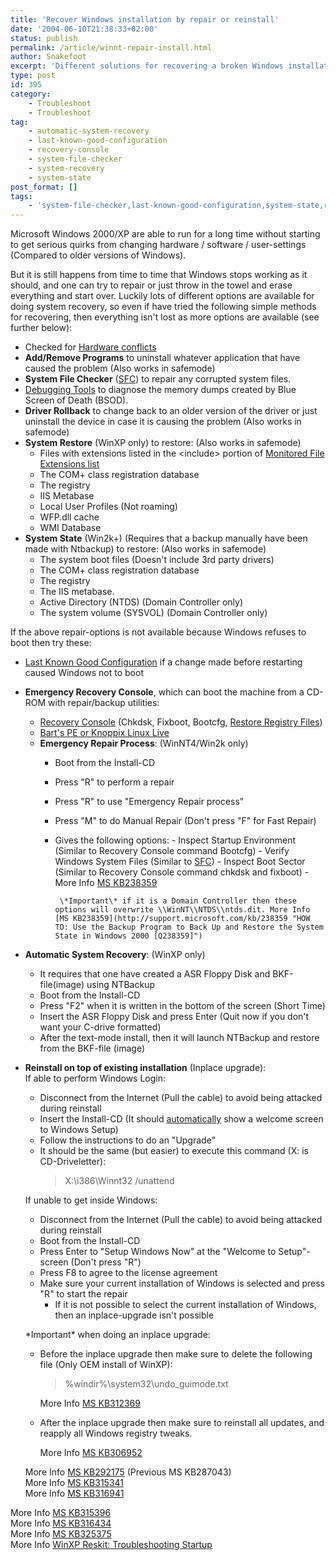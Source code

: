```yaml
---
title: 'Recover Windows installation by repair or reinstall'
date: '2004-06-10T21:38:33+02:00'
status: publish
permalink: /article/winnt-repair-install.html
author: Snakefoot
excerpt: 'Different solutions for recovering a broken Windows installation.'
type: post
id: 395
category:
    - Troubleshoot
    - Troubleshoot
tag:
    - automatic-system-recovery
    - last-known-good-configuration
    - recovery-console
    - system-file-checker
    - system-recovery
    - system-state
post_format: []
tags:
    - 'system-file-checker,last-known-good-configuration,system-state,recovery-console,automatic-system-recovery,system-recovery'
---
```

Microsoft Windows 2000/XP are able to run for a long time without starting to get serious quirks from changing hardware / software / user-settings (Compared to older versions of Windows).  
  
 But it is still happens from time to time that Windows stops working as it should, and one can try to repair or just throw in the towel and erase everything and start over. Luckily lots of different options are available for doing system recovery, so even if have tried the following simple methods for recovering, then everything isn't lost as more options are available (see further below):

- Checked for [Hardware conflicts](/article/repair-hardware-conflict.html)
- **Add/Remove Programs** to uninstall whatever application that have caused the problem (Also works in safemode)
- **System File Checker** ([SFC](/article/winnt-sfc.html)) to repair any corrupted system files.
- [Debugging Tools](/article/winnt-windbg.html) to diagnose the memory dumps created by Blue Screen of Death (BSOD).
- **Driver Rollback** to change back to an older version of the driver or just uninstall the device in case it is causing the problem (Also works in safemode)
- **System Restore** (WinXP only) to restore: (Also works in safemode) 
  - Files with extensions listed in the &lt;include&gt; portion of [Monitored File Extensions list](http://msdn.microsoft.com/library/default.asp?url=/library/en-us/sr/sr/monitored_file_extensions.asp)
  - The COM+ class registration database
  - The registry
  - IIS Metabase
  - Local User Profiles (Not roaming)
  - WFP.dll cache
  - WMI Database
- **System State** (Win2k+) (Requires that a backup manually have been made with Ntbackup) to restore: (Also works in safemode) 
  - The system boot files (Doesn't include 3rd party drivers)
  - The COM+ class registration database
  - The registry
  - The IIS metabase.
  - Active Directory (NTDS) (Domain Controller only)
  - The system volume (SYSVOL) (Domain Controller only)
 
 If the above repair-options is not available because Windows refuses to boot then try these:
- [Last Known Good Configuration](/article/winnt-last-known-good-configuration.html) if a change made before restarting caused Windows not to boot
- **Emergency Recovery Console**, which can boot the machine from a CD-ROM with repair/backup utilities: 
  - [Recovery Console](/article/winnt-recovery-console.html) (Chkdsk, Fixboot, Bootcfg, [Restore Registry Files](/article/winnt-recovery-console-registry-restore.html))
  - [Bart's PE or Knoppix Linux Live](/article/winnt-preinstalled-environment.html)
  - **Emergency Repair Process**: (WinNT4/Win2k only) 
      - Boot from the Install-CD
      - Press "R" to perform a repair
      - Press "R" to use "Emergency Repair process"
      - Press "M" to do Manual Repair (Don't press "F" for Fast Repair)
      - Gives the following options: 
            - Inspect Startup Environment (Similar to Recovery Console command Bootcfg)
            - Verify Windows System Files (Similar to [SFC](/article/winnt-sfc.html))
            - Inspect Boot Sector (Similar to Recovery Console command chkdsk and fixboot)
            - More Info [MS KB238359](http://support.microsoft.com/kb/238359 "Differences Between Manual and Fast Repair in Windows [Q238359]")
             
             \*Important\* if it is a Domain Controller then these options will overwrite \\WinNT\\NTDS\\ntds.dit. More Info [MS KB238359](http://support.microsoft.com/kb/238359 "HOW TO: Use the Backup Program to Back Up and Restore the System State in Windows 2000 [Q238359]")
- **Automatic System Recovery**: (WinXP only) 
  - It requires that one have created a ASR Floppy Disk and BKF-file(image) using NTBackup
  - Boot from the Install-CD
  - Press "F2" when it is written in the bottom of the screen (Short Time)
  - Insert the ASR Floppy Disk and press Enter (Quit now if you don't want your C-drive formatted)
  - After the text-mode install, then it will launch NTBackup and restore from the BKF-file (image)
- **Reinstall on top of existing installation** (Inplace upgrade):  
   If able to perform Windows Login: 
  - Disconnect from the Internet (Pull the cable) to avoid being attacked during reinstall
  - Insert the Install-CD (It should [automatically](/article/winnt-autorun.html) show a welcome screen to Windows Setup)
  - Follow the instructions to do an "Upgrade"
  - It should be the same (but easier) to execute this command (X: is CD-Driveletter):
    > X:\\i386\\Winnt32 /unattend
   
   If unable to get inside Windows: 
  - Disconnect from the Internet (Pull the cable) to avoid being attacked during reinstall
  - Boot from the Install-CD
  - Press Enter to "Setup Windows Now" at the "Welcome to Setup"-screen (Don't press "R")
  - Press F8 to agree to the license agreement
  - Make sure your current installation of Windows is selected and press "R" to start the repair 
      - If it is not possible to select the current installation of Windows, then an inplace-upgrade isn't possible
   
   \*Important\* when doing an inplace upgrade: 
  - Before the inplace upgrade then make sure to delete the following file (Only OEM install of WinXP):
    > %windir%\\system32\\undo\_guimode.txt
      
       More Info [MS KB312369](http://support.microsoft.com/kb/312369 "You May Lose Data or Program Settings After Reinstalling, Repairing, or Upgrading Windows XP [Q312369]")
  - After the inplace upgrade then make sure to reinstall all updates, and reapply all Windows registry tweaks.  
        
       More Info [MS KB306952](http://support.microsoft.com/kb/306952 "What an in-place Windows 2000 upgrade changes and what it does not change [Q306952]")
   
   More Info [MS KB292175](http://support.microsoft.com/kb/292175 "How to Perform an In-Place Upgrade of Windows 2000 [Q292175]") (Previous MS KB287043)  
   More Info [MS KB315341](http://support.microsoft.com/kb/315341 "How to perform an in-place upgrade (reinstallation) of Windows XP [Q315341]")  
   More Info [MS KB316941](http://support.microsoft.com/kb/316941 "HOW TO: Install Windows XP [Q316941]")
 
 More Info [MS KB315396](http://support.microsoft.com/kb/315396 "HOW TO: Troubleshoot Startup Problems in Windows 2000 [Q315396]")  
 More Info [MS KB316434](http://support.microsoft.com/kb/316434 "How to perform advanced clean-boot troubleshooting in Windows XP [Q316434]")  
 More Info [MS KB325375](http://support.microsoft.com/kb/325375 "HOW TO: Troubleshoot Startup Problems in Windows Server 2003 [Q325375]")  
 More Info [WinXP Reskit: Troubleshooting Startup](http://www.microsoft.com/mspress/books/sampchap/6795.asp "Microsoft® Windows® XP Professional Resource Kit, Second Edition")  